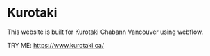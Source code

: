 # Kurotaki

This website is built for Kurotaki Chabann Vancouver using webflow.

TRY ME:
https://www.kurotaki.ca/
